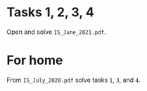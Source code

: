 # Tasks 1, 2, 3, 4

Open and solve `IS_June_2021.pdf`.

# For home

From `IS_July_2020.pdf` solve tasks `1`, `3`, and `4`.
